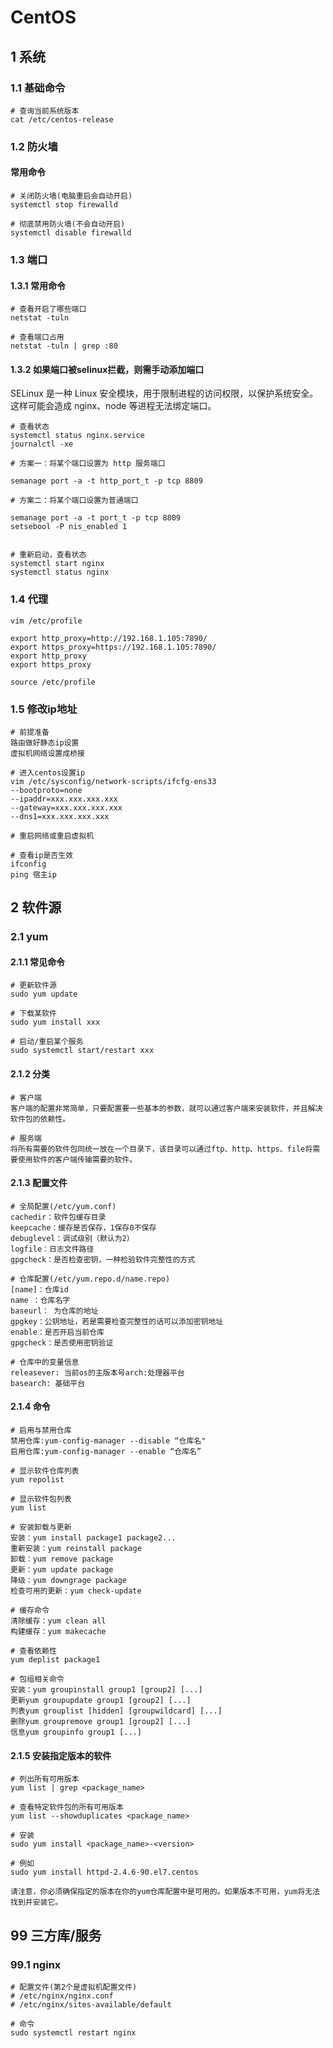 # CentOS

## 1 系统

### 1.1 基础命令

```
# 查询当前系统版本
cat /etc/centos-release
```

### 1.2 防火墙

#### 常用命令

```
# 关闭防火墙(电脑重启会自动开启)
systemctl stop firewalld

# 彻底禁用防火墙(不会自动开启)
systemctl disable firewalld
```

### 1.3 端口

#### 1.3.1 常用命令

```
# 查看开启了哪些端口
netstat -tuln

# 查看端口占用
netstat -tuln | grep :80
```

#### 1.3.2 如果端口被selinux拦截，则需手动添加端口

SELinux 是一种 Linux 安全模块，用于限制进程的访问权限，以保护系统安全。  
这样可能会造成 nginx、node 等进程无法绑定端口。

```
# 查看状态
systemctl status nginx.service
journalctl -xe

# 方案一：将某个端口设置为 http 服务端口

semanage port -a -t http_port_t -p tcp 8809

# 方案二：将某个端口设置为普通端口

semanage port -a -t port_t -p tcp 8809
setsebool -P nis_enabled 1


# 重新启动，查看状态
systemctl start nginx
systemctl status nginx
```

### 1.4 代理

```
vim /etc/profile

export http_proxy=http://192.168.1.105:7890/
export https_proxy=https://192.168.1.105:7890/
export http_proxy
export https_proxy

source /etc/profile
```

### 1.5 修改ip地址

```
# 前提准备
路由做好静态ip设置
虚拟机网络设置成桥接

# 进入centos设置ip
vim /etc/sysconfig/network-scripts/ifcfg-ens33
--bootproto=none
--ipaddr=xxx.xxx.xxx.xxx
--gateway=xxx.xxx.xxx.xxx
--dns1=xxx.xxx.xxx.xxx

# 重启网络或重启虚拟机

# 查看ip是否生效
ifconfig
ping 宿主ip
```

## 2 软件源

### 2.1 yum

#### 2.1.1 常见命令

```
# 更新软件源
sudo yum update

# 下载某软件
sudo yum install xxx

# 启动/重启某个服务
sudo systemctl start/restart xxx
```

#### 2.1.2 分类

```
# 客户端
客户端的配置非常简单，只要配置要一些基本的参数，就可以通过客户端来安装软件，并且解决软件包的依赖性。

# 服务端
将所有需要的软件包同统一放在一个目录下，该目录可以通过ftp、http、https、file将需要使用软件的客户端传输需要的软件。
```

#### 2.1.3 配置文件

```
# 全局配置(/etc/yum.conf)
cachedir：软件包缓存目录
keepcache：缓存是否保存，1保存0不保存
debuglevel：调试级别（默认为2）
logfile：日志文件路径
gpgcheck：是否检查密钥，一种检验软件完整性的方式

# 仓库配置(/etc/yum.repo.d/name.repo)
[name]：仓库id
name ：仓库名字
baseurl： 为仓库的地址
gpgkey：公钥地址，若是需要检查完整性的话可以添加密钥地址
enable：是否开启当前仓库
gpgcheck：是否使用密钥验证

# 仓库中的变量信息
releasever: 当前os的主版本号arch:处理器平台
basearch: 基础平台
```

#### 2.1.4 命令

```
# 启用与禁用仓库
禁用仓库:yum-config-manager --disable “仓库名"
启用仓库:yum-config-manager --enable “仓库名”

# 显示软件仓库列表
yum repolist

# 显示软件包列表
yum list

# 安装卸载与更新
安装：yum install package1 package2...
重新安装：yum reinstall package
卸载：yum remove package
更新：yum update package
降级：yum downgrage package
检查可用的更新：yum check-update

# 缓存命令
清除缓存：yum clean all
构建缓存：yum makecache

# 查看依赖性
yum deplist package1

# 包组相关命令
安装：yum groupinstall group1 [group2] [...]
更新yum groupupdate group1 [group2] [...]
列表yum grouplist [hidden] [groupwildcard] [...]
删除yum groupremove group1 [group2] [...]
信息yum groupinfo group1 [...]
```

#### 2.1.5 安装指定版本的软件

```
# 列出所有可用版本
yum list | grep <package_name>

# 查看特定软件包的所有可用版本
yum list --showduplicates <package_name>

# 安装
sudo yum install <package_name>-<version>

# 例如
sudo yum install httpd-2.4.6-90.el7.centos

请注意，你必须确保指定的版本在你的yum仓库配置中是可用的。如果版本不可用，yum将无法找到并安装它。
```

## 99 三方库/服务

### 99.1 nginx

```
# 配置文件(第2个是虚拟机配置文件)
# /etc/nginx/nginx.conf
# /etc/nginx/sites-available/default

# 命令
sudo systemctl restart nginx
```